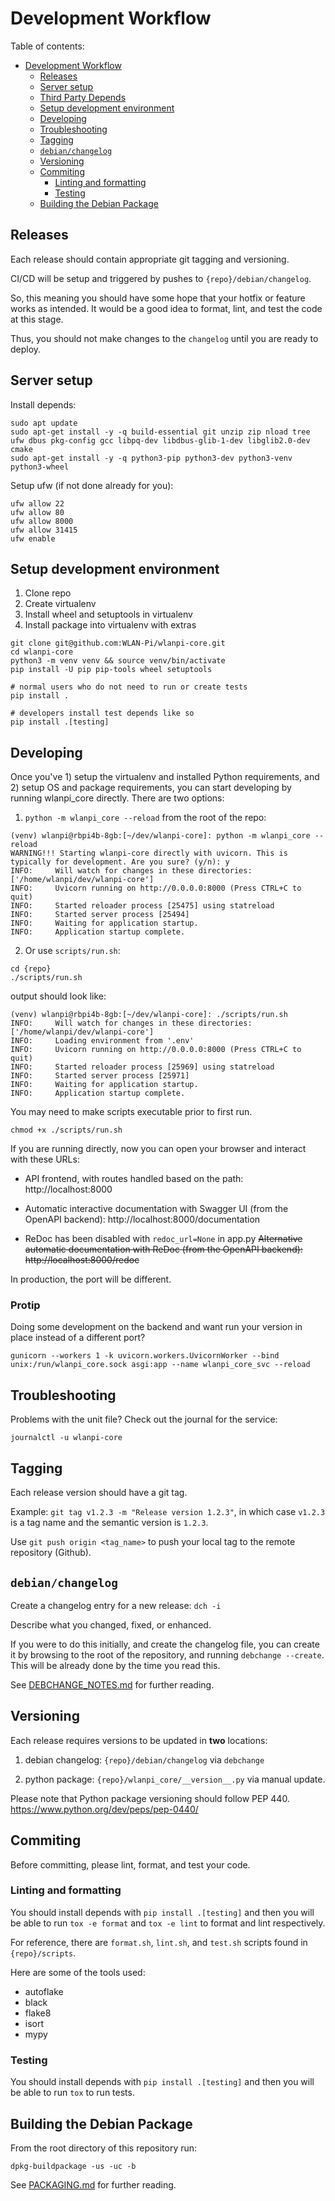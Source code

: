 # Development Workflow

Table of contents:

* [Development Workflow](#development-workflow)
  * [Releases](#releases)
  * [Server setup](#server-setup)
  * [Third Party Depends](#third-party-depends)
  * [Setup development environment](#setup-development-environment)
  * [Developing](#developing)
  * [Troubleshooting](#troubleshooting)
  * [Tagging](#tagging)
  * [`debian/changelog`](#`debian/changelog`)
  * [Versioning](#versioning)
  * [Commiting](#commiting)
    * [Linting and formatting](#linting-and-formatting)
    * [Testing](#testing)
  * [Building the Debian Package](#building-the-debian-package)

## Releases

Each release should contain appropriate git tagging and versioning.

CI/CD will be setup and triggered by pushes to `{repo}/debian/changelog`.

So, this meaning you should have some hope that your hotfix or feature works as intended. It would be a good idea to format, lint, and test the code at this stage.

Thus, you should not make changes to the `changelog` until you are ready to deploy.

## Server setup

Install depends:

```
sudo apt update 
sudo apt-get install -y -q build-essential git unzip zip nload tree ufw dbus pkg-config gcc libpq-dev libdbus-glib-1-dev libglib2.0-dev cmake
sudo apt-get install -y -q python3-pip python3-dev python3-venv python3-wheel
```

Setup ufw (if not done already for you):

```
ufw allow 22
ufw allow 80
ufw allow 8000
ufw allow 31415
ufw enable
```

## Setup development environment

1. Clone repo
2. Create virtualenv
3. Install wheel and setuptools in virtualenv
4. Install package into virtualenv with extras

```
git clone git@github.com:WLAN-Pi/wlanpi-core.git 
cd wlanpi-core
python3 -m venv venv && source venv/bin/activate
pip install -U pip pip-tools wheel setuptools 

# normal users who do not need to run or create tests
pip install .

# developers install test depends like so
pip install .[testing]
```

## Developing

Once you've 1) setup the virtualenv and installed Python requirements, and 2) setup OS and package requirements, you can start developing by running wlanpi_core directly. There are two options:

1. `python -m wlanpi_core --reload` from the root of the repo:

```
(venv) wlanpi@rbpi4b-8gb:[~/dev/wlanpi-core]: python -m wlanpi_core --reload
WARNING!!! Starting wlanpi-core directly with uvicorn. This is typically for development. Are you sure? (y/n): y
INFO:     Will watch for changes in these directories: ['/home/wlanpi/dev/wlanpi-core']
INFO:     Uvicorn running on http://0.0.0.0:8000 (Press CTRL+C to quit)
INFO:     Started reloader process [25475] using statreload
INFO:     Started server process [25494]
INFO:     Waiting for application startup.
INFO:     Application startup complete.
```

2. Or use `scripts/run.sh`:

```
cd {repo}
./scripts/run.sh 
```

output should look like:

```
(venv) wlanpi@rbpi4b-8gb:[~/dev/wlanpi-core]: ./scripts/run.sh 
INFO:     Will watch for changes in these directories: ['/home/wlanpi/dev/wlanpi-core']
INFO:     Loading environment from '.env'
INFO:     Uvicorn running on http://0.0.0.0:8000 (Press CTRL+C to quit)
INFO:     Started reloader process [25969] using statreload
INFO:     Started server process [25971]
INFO:     Waiting for application startup.
INFO:     Application startup complete.
```

You may need to make scripts executable prior to first run.

```
chmod +x ./scripts/run.sh 
```

If you are running directly, now you can open your browser and interact with these URLs:

- API frontend, with routes handled based on the path: http://localhost:8000

- Automatic interactive documentation with Swagger UI (from the OpenAPI backend): http://localhost:8000/documentation

- ReDoc has been disabled with `redoc_url=None` in app.py ~~Alternative automatic documentation with ReDoc (from the OpenAPI backend): http://localhost:8000/redoc~~

In production, the port will be different.

### Protip

Doing some development on the backend and want run your version in place instead of a different port?

```
gunicorn --workers 1 -k uvicorn.workers.UvicornWorker --bind unix:/run/wlanpi_core.sock asgi:app --name wlanpi_core_svc --reload
```

## Troubleshooting

Problems with the unit file? Check out the journal for the service:

```
journalctl -u wlanpi-core
```

## Tagging

Each release version should have a git tag.

Example: `git tag v1.2.3 -m "Release version 1.2.3"`, in which case `v1.2.3` is a tag name and the semantic version is `1.2.3`.

Use `git push origin <tag_name>` to push your local tag to the remote repository (Github).

## `debian/changelog`

Create a changelog entry for a new release: `dch -i`

Describe what you changed, fixed, or enhanced.

If you were to do this initially, and create the changelog file, you can create it by browsing to the root of the repository, and running `debchange --create`. This will be already done by the time you read this.

See [DEBCHANGE_NOTES.md](DEBCHANGE_NOTES.md) for further reading.

## Versioning

Each release requires versions to be updated in __two__ locations:

1. debian changelog: `{repo}/debian/changelog` via `debchange`

2. python package: `{repo}/wlanpi_core/__version__.py` via manual update.

Please note that Python package versioning should follow PEP 440. https://www.python.org/dev/peps/pep-0440/

## Commiting

Before committing, please lint, format, and test your code.

### Linting and formatting

You should install depends with `pip install .[testing]` and then you will be able to run `tox -e format` and `tox -e lint` to format and lint respectively.

For reference, there are `format.sh`, `lint.sh`, and `test.sh` scripts found in `{repo}/scripts`.

Here are some of the tools used:

* autoflake
* black
* flake8
* isort
* mypy

### Testing

You should install depends with `pip install .[testing]` and then you will be able to run `tox` to run tests.

## Building the Debian Package

From the root directory of this repository run:

```
dpkg-buildpackage -us -uc -b
```

See [PACKAGING.md](PACKAGING.md) for further reading.
